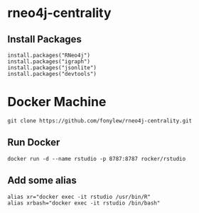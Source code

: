 # rneo4j-centrality

## Install Packages
```
install.packages("RNeo4j")
install.packages("igraph")
install.packages("jsonlite")
install.packages("devtools")
```

# Docker Machine
`git clone https://github.com/fonylew/rneo4j-centrality.git`
## Run Docker
`docker run -d --name rstudio -p 8787:8787 rocker/rstudio`
## Add some alias
```
alias xr="docker exec -it rstudio /usr/bin/R"
alias xrbash="docker exec -it rstudio /bin/bash"
```
